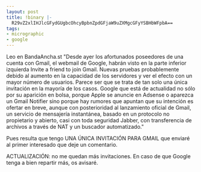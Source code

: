 ```yaml
---
layout: post
title: !binary |-
  R29vZ2xlIHJlcGFydGUgbcOhcyBpbnZpdGFjaW9uZXMgcGFyYSBHbWFpbA==
tags:
- micrographic
- google
---
```

Leo en BandaAncha.st "Desde ayer los afortunados poseedores de una cuenta con Gmail, el webmail de Google, habrán visto en la parte inferior izquierda Invite a friend to join Gmail. Nuevas pruebas probablemente debido al aumento en la capacidad de los servidores y ver el efecto con un mayor número de usuarios. Parece ser que se trata de tan solo una única invitación en la mayoría de los casos. Google que está de actualidad no sólo por su aparición en bolsa, porque Apple se anuncie en Adsense o aparezca un Gmail Notifier sino porque hay rumores que apuntan que su intención es ofertar en breve, aunque con posterioridad al lanzamiento oficial de Gmail, un servicio de mensajería instantánea, basado en un protocolo no propietario y abierto, casi con toda seguridad Jabber, con transferencia de archivos a través de NAT y un buscador automatizado."

Pues resulta que tengo UNA ÚNICA INVITACIÓN PARA GMAIL que enviaré al primer interesado que deje un comentario.

ACTUALIZACIÓN: no me quedan más invitaciones. En caso de que Google tenga a bien repartir más, os avisaré.
